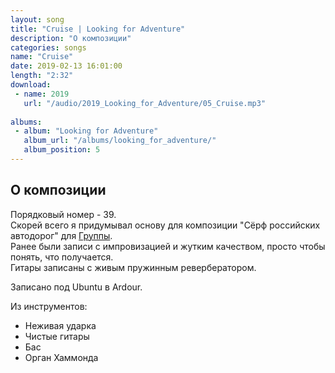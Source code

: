 ```yaml
---
layout: song
title: "Сruise | Looking for Adventure"
description: "О композиции"
categories: songs
name: "Сruise"
date: 2019-02-13 16:01:00
length: "2:32"
download:
 - name: 2019
   url: "/audio/2019_Looking_for_Adventure/05_Сruise.mp3"
   
albums:
 - album: "Looking for Adventure"
   album_url: "/albums/looking_for_adventure/"
   album_position: 5
---
```



## О композиции

Порядковый номер - 39.  
Скорей всего я придумывал основу для композиции "Сёрф российских автодорог" для [Группы](http://gruppa.utkorose.ru/).  
Ранее были записи с импровизацией и жутким качеством, просто чтобы понять, что получается.  
Гитары записаны с живым пружинным ревербератором.  

Записано под Ubuntu в Ardour.  

Из инструментов:
- Неживая ударка
- Чистые гитары
- Бас
- Орган Хаммонда